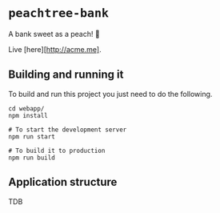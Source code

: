 

# `peachtree-bank`

A bank sweet as a peach! 🍑

Live [here][http://acme.me].

## Building and running it

To build and run this project you just need to do the following.

```
cd webapp/
npm install

# To start the development server
npm run start

# To build it to production
npm run build
```

## Application structure

TDB

